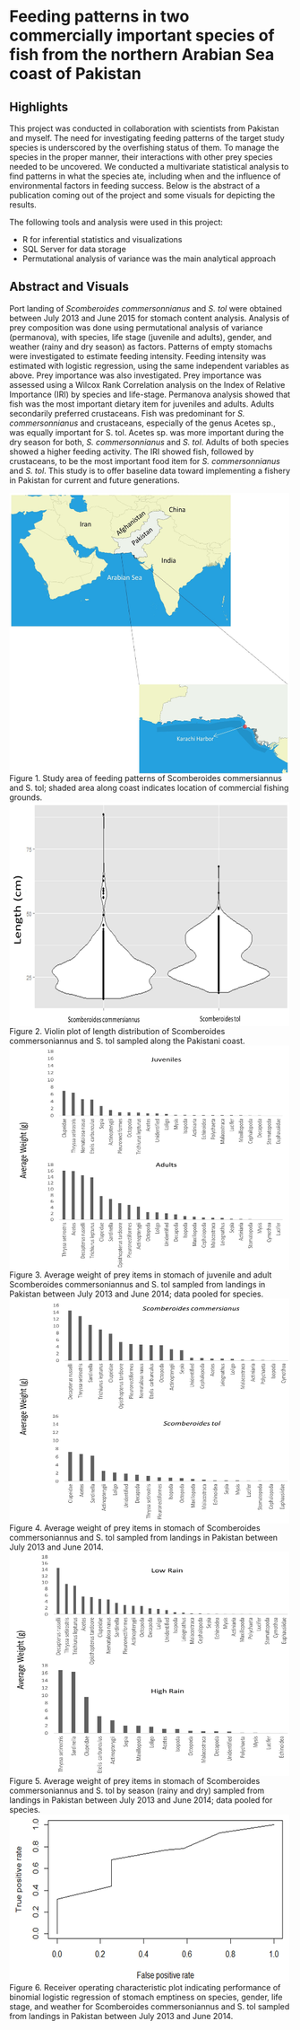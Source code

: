 # Feeding patterns in two commercially important species of fish from the northern Arabian Sea coast of Pakistan

## Highlights
This project was conducted in collaboration with scientists from Pakistan and myself. The need for investigating feeding patterns of the target study species is underscored by the overfishing status of them. To manage the species in the proper manner, their interactions with other prey species needed to be uncovered. We conducted a multivariate statistical analysis to find patterns in what the species ate, including when and the influence of environmental factors in feeding success. Below is the abstract of a publication coming out of the project and some visuals for depicting the results.

The following tools and analysis were used in this project:
- R for inferential statistics and visualizations
- SQL Server for data storage
- Permutational analysis of variance was the main analytical approach

## Abstract and Visuals
Port landing of _Scomberoides commersonnianus_ and _S. tol_ were obtained between July 2013 and June 2015 for stomach content analysis. Analysis of prey composition was done using permutational analysis of variance (permanova), with species, life stage (juvenile and adults), gender, and weather (rainy and dry season) as factors. Patterns of empty stomachs were investigated to estimate feeding intensity. Feeding intensity was estimated with logistic regression, using the same independent variables as above. Prey importance was also investigated. Prey importance was assessed using a Wilcox Rank Correlation analysis on the Index of Relative Importance (IRI) by species and life-stage. Permanova analysis showed that fish was the most important dietary item for juveniles and adults. Adults secondarily preferred crustaceans. Fish was predominant for _S. commersonnianus_ and crustaceans, especially of the genus Acetes sp., was equally important for S. tol. Acetes sp. was more important during the dry season for both, _S. commersonnianus_ and _S. tol_. Adults of both species showed a higher feeding activity. The IRI showed fish, followed by crustaceans, to be the most important food item for _S. commersonnianus_ and _S. tol_. This study is to offer baseline data toward implementing a fishery in Pakistan for current and future generations.

<img src="fig1.jpg" align="center" width="500" height="500">
Figure 1. Study area of feeding patterns of Scomberoides commersiannus and S. tol; shaded area along coast indicates location of commercial fishing grounds. 


<img src="fig2.jpg" align="center" width="500" height="400">
Figure 2. Violin plot of length distribution of Scomberoides commersoniannus and S. tol sampled along the Pakistani coast.


<img src="fig3.jpg" align="center" width="500" height="400">
Figure 3. Average weight of prey items in stomach of juvenile and adult Scomberoides commersoniannus and S. tol sampled from landings in Pakistan between July 2013 and June 2014; data pooled for species. 


<img src="fig4.jpg" align="center" width="500" height="400">
Figure 4. Average weight of prey items in stomach of Scomberoides commersoniannus and S. tol sampled from landings in Pakistan between July 2013 and June 2014.
 

<img src="fig5.jpg" align="center" width="500" height="400">
Figure 5. Average weight of prey items in stomach of Scomberoides commersoniannus and S. tol by season (rainy and dry) sampled from landings in Pakistan between July 2013 and June 2014; data pooled for species.


<img src="fig6.jpg" align="center" width="500" height="300">
Figure 6. Receiver operating characteristic plot indicating performance of binomial logistic regression of stomach emptiness on species, gender, life stage, and weather for Scomberoides commersoniannus and S. tol sampled from landings in Pakistan between July 2013 and June 2014.





